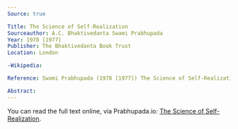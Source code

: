 ```yaml
---
Source: true

Title: The Science of Self-Realization
Sourceauthor: A.C. Bhaktivedanta Swami Prabhupada
Year: 1978 [1977]
Publisher: The Bhaktivedanta Book Trust
Location: London

-Wikipedia:

Reference: Swami Prabhupada (1978 [1977]) The Science of Self-Realization, London, The Bhaktivedanta Book Trust.

Abstract: 
---
```

You can read the full text online, via Prabhupada.io: [The Science of Self-Realization](https://prabhupada.io/books/ssr).